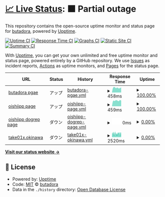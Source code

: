 # [📈 Live Status](https://status.butadora.com): <!--live status--> **🟧 Partial outage**

This repository contains the open-source uptime monitor and status page for [butadora](https://butadora.com/), powered by [Upptime](https://github.com/upptime/upptime).

[![Uptime CI](https://github.com/koj-co/upptime/workflows/Uptime%20CI/badge.svg)](https://github.com/koj-co/upptime/actions?query=workflow%3A%22Uptime+CI%22)
[![Response Time CI](https://github.com/koj-co/upptime/workflows/Response%20Time%20CI/badge.svg)](https://github.com/koj-co/upptime/actions?query=workflow%3A%22Response+Time+CI%22)
[![Graphs CI](https://github.com/koj-co/upptime/workflows/Graphs%20CI/badge.svg)](https://github.com/koj-co/upptime/actions?query=workflow%3A%22Graphs+CI%22)
[![Static Site CI](https://github.com/koj-co/upptime/workflows/Static%20Site%20CI/badge.svg)](https://github.com/koj-co/upptime/actions?query=workflow%3A%22Static+Site+CI%22)
[![Summary CI](https://github.com/koj-co/upptime/workflows/Summary%20CI/badge.svg)](https://github.com/koj-co/upptime/actions?query=workflow%3A%22Summary+CI%22)

With [Upptime](https://upptime.js.org), you can get your own unlimited and free uptime monitor and status page, powered entirely by a GitHub repository. We use [Issues](https://github.com/butadora3/upptime/issues) as incident reports, [Actions](https://github.com/butadora3/upptime/actions) as uptime monitors, and [Pages](https://status.butadora.com) for the status page.

<!--start: status pages-->
<!-- This summary is generated by Upptime (https://github.com/upptime/upptime) -->
<!-- Do not edit this manually, your changes will be overwritten -->
<!-- prettier-ignore -->
| URL | Status | History | Response Time | Uptime |
| --- | ------ | ------- | ------------- | ------ |
| <img alt="" src="https://favicons.githubusercontent.com/butadora.com" height="13"> [butadora pgae](https://butadora.com) | アップ | [butadora-pgae.yml](https://github.com/butadora3/upptime/commits/HEAD/history/butadora-pgae.yml) | <details><summary><img alt="Response time graph" src="./graphs/butadora-pgae/response-time-week.png" height="20"> 458ms</summary><br><a href="https://status.butadora.com/history/butadora-pgae"><img alt="Response time 517" src="https://img.shields.io/endpoint?url=https%3A%2F%2Fraw.githubusercontent.com%2Fbutadora3%2Fupptime%2FHEAD%2Fapi%2Fbutadora-pgae%2Fresponse-time.json"></a><br><a href="https://status.butadora.com/history/butadora-pgae"><img alt="24-hour response time 494" src="https://img.shields.io/endpoint?url=https%3A%2F%2Fraw.githubusercontent.com%2Fbutadora3%2Fupptime%2FHEAD%2Fapi%2Fbutadora-pgae%2Fresponse-time-day.json"></a><br><a href="https://status.butadora.com/history/butadora-pgae"><img alt="7-day response time 458" src="https://img.shields.io/endpoint?url=https%3A%2F%2Fraw.githubusercontent.com%2Fbutadora3%2Fupptime%2FHEAD%2Fapi%2Fbutadora-pgae%2Fresponse-time-week.json"></a><br><a href="https://status.butadora.com/history/butadora-pgae"><img alt="30-day response time 763" src="https://img.shields.io/endpoint?url=https%3A%2F%2Fraw.githubusercontent.com%2Fbutadora3%2Fupptime%2FHEAD%2Fapi%2Fbutadora-pgae%2Fresponse-time-month.json"></a><br><a href="https://status.butadora.com/history/butadora-pgae"><img alt="1-year response time 517" src="https://img.shields.io/endpoint?url=https%3A%2F%2Fraw.githubusercontent.com%2Fbutadora3%2Fupptime%2FHEAD%2Fapi%2Fbutadora-pgae%2Fresponse-time-year.json"></a></details> | <details><summary><a href="https://status.butadora.com/history/butadora-pgae">100.00%</a></summary><a href="https://status.butadora.com/history/butadora-pgae"><img alt="All-time uptime 98.44%" src="https://img.shields.io/endpoint?url=https%3A%2F%2Fraw.githubusercontent.com%2Fbutadora3%2Fupptime%2FHEAD%2Fapi%2Fbutadora-pgae%2Fuptime.json"></a><br><a href="https://status.butadora.com/history/butadora-pgae"><img alt="24-hour uptime 100.00%" src="https://img.shields.io/endpoint?url=https%3A%2F%2Fraw.githubusercontent.com%2Fbutadora3%2Fupptime%2FHEAD%2Fapi%2Fbutadora-pgae%2Fuptime-day.json"></a><br><a href="https://status.butadora.com/history/butadora-pgae"><img alt="7-day uptime 100.00%" src="https://img.shields.io/endpoint?url=https%3A%2F%2Fraw.githubusercontent.com%2Fbutadora3%2Fupptime%2FHEAD%2Fapi%2Fbutadora-pgae%2Fuptime-week.json"></a><br><a href="https://status.butadora.com/history/butadora-pgae"><img alt="30-day uptime 99.70%" src="https://img.shields.io/endpoint?url=https%3A%2F%2Fraw.githubusercontent.com%2Fbutadora3%2Fupptime%2FHEAD%2Fapi%2Fbutadora-pgae%2Fuptime-month.json"></a><br><a href="https://status.butadora.com/history/butadora-pgae"><img alt="1-year uptime 98.44%" src="https://img.shields.io/endpoint?url=https%3A%2F%2Fraw.githubusercontent.com%2Fbutadora3%2Fupptime%2FHEAD%2Fapi%2Fbutadora-pgae%2Fuptime-year.json"></a></details>
| <img alt="" src="https://favicons.githubusercontent.com/01c.cloud" height="13"> [oishiipp page](https://01c.cloud) | アップ | [oishiipp-page.yml](https://github.com/butadora3/upptime/commits/HEAD/history/oishiipp-page.yml) | <details><summary><img alt="Response time graph" src="./graphs/oishiipp-page/response-time-week.png" height="20"> 459ms</summary><br><a href="https://status.butadora.com/history/oishiipp-page"><img alt="Response time 530" src="https://img.shields.io/endpoint?url=https%3A%2F%2Fraw.githubusercontent.com%2Fbutadora3%2Fupptime%2FHEAD%2Fapi%2Foishiipp-page%2Fresponse-time.json"></a><br><a href="https://status.butadora.com/history/oishiipp-page"><img alt="24-hour response time 472" src="https://img.shields.io/endpoint?url=https%3A%2F%2Fraw.githubusercontent.com%2Fbutadora3%2Fupptime%2FHEAD%2Fapi%2Foishiipp-page%2Fresponse-time-day.json"></a><br><a href="https://status.butadora.com/history/oishiipp-page"><img alt="7-day response time 459" src="https://img.shields.io/endpoint?url=https%3A%2F%2Fraw.githubusercontent.com%2Fbutadora3%2Fupptime%2FHEAD%2Fapi%2Foishiipp-page%2Fresponse-time-week.json"></a><br><a href="https://status.butadora.com/history/oishiipp-page"><img alt="30-day response time 814" src="https://img.shields.io/endpoint?url=https%3A%2F%2Fraw.githubusercontent.com%2Fbutadora3%2Fupptime%2FHEAD%2Fapi%2Foishiipp-page%2Fresponse-time-month.json"></a><br><a href="https://status.butadora.com/history/oishiipp-page"><img alt="1-year response time 530" src="https://img.shields.io/endpoint?url=https%3A%2F%2Fraw.githubusercontent.com%2Fbutadora3%2Fupptime%2FHEAD%2Fapi%2Foishiipp-page%2Fresponse-time-year.json"></a></details> | <details><summary><a href="https://status.butadora.com/history/oishiipp-page">100.00%</a></summary><a href="https://status.butadora.com/history/oishiipp-page"><img alt="All-time uptime 99.90%" src="https://img.shields.io/endpoint?url=https%3A%2F%2Fraw.githubusercontent.com%2Fbutadora3%2Fupptime%2FHEAD%2Fapi%2Foishiipp-page%2Fuptime.json"></a><br><a href="https://status.butadora.com/history/oishiipp-page"><img alt="24-hour uptime 100.00%" src="https://img.shields.io/endpoint?url=https%3A%2F%2Fraw.githubusercontent.com%2Fbutadora3%2Fupptime%2FHEAD%2Fapi%2Foishiipp-page%2Fuptime-day.json"></a><br><a href="https://status.butadora.com/history/oishiipp-page"><img alt="7-day uptime 100.00%" src="https://img.shields.io/endpoint?url=https%3A%2F%2Fraw.githubusercontent.com%2Fbutadora3%2Fupptime%2FHEAD%2Fapi%2Foishiipp-page%2Fuptime-week.json"></a><br><a href="https://status.butadora.com/history/oishiipp-page"><img alt="30-day uptime 99.63%" src="https://img.shields.io/endpoint?url=https%3A%2F%2Fraw.githubusercontent.com%2Fbutadora3%2Fupptime%2FHEAD%2Fapi%2Foishiipp-page%2Fuptime-month.json"></a><br><a href="https://status.butadora.com/history/oishiipp-page"><img alt="1-year uptime 99.90%" src="https://img.shields.io/endpoint?url=https%3A%2F%2Fraw.githubusercontent.com%2Fbutadora3%2Fupptime%2FHEAD%2Fapi%2Foishiipp-page%2Fuptime-year.json"></a></details>
| <img alt="" src="https://favicons.githubusercontent.com/dogrep.01c.cloud" height="13"> [oishiipp dogrep page](https://dogrep.01c.cloud) | ダウン | [oishiipp-dogrep-page.yml](https://github.com/butadora3/upptime/commits/HEAD/history/oishiipp-dogrep-page.yml) | <details><summary><img alt="Response time graph" src="./graphs/oishiipp-dogrep-page/response-time-week.png" height="20"> 0ms</summary><br><a href="https://status.butadora.com/history/oishiipp-dogrep-page"><img alt="Response time 769" src="https://img.shields.io/endpoint?url=https%3A%2F%2Fraw.githubusercontent.com%2Fbutadora3%2Fupptime%2FHEAD%2Fapi%2Foishiipp-dogrep-page%2Fresponse-time.json"></a><br><a href="https://status.butadora.com/history/oishiipp-dogrep-page"><img alt="24-hour response time 0" src="https://img.shields.io/endpoint?url=https%3A%2F%2Fraw.githubusercontent.com%2Fbutadora3%2Fupptime%2FHEAD%2Fapi%2Foishiipp-dogrep-page%2Fresponse-time-day.json"></a><br><a href="https://status.butadora.com/history/oishiipp-dogrep-page"><img alt="7-day response time 0" src="https://img.shields.io/endpoint?url=https%3A%2F%2Fraw.githubusercontent.com%2Fbutadora3%2Fupptime%2FHEAD%2Fapi%2Foishiipp-dogrep-page%2Fresponse-time-week.json"></a><br><a href="https://status.butadora.com/history/oishiipp-dogrep-page"><img alt="30-day response time 0" src="https://img.shields.io/endpoint?url=https%3A%2F%2Fraw.githubusercontent.com%2Fbutadora3%2Fupptime%2FHEAD%2Fapi%2Foishiipp-dogrep-page%2Fresponse-time-month.json"></a><br><a href="https://status.butadora.com/history/oishiipp-dogrep-page"><img alt="1-year response time 769" src="https://img.shields.io/endpoint?url=https%3A%2F%2Fraw.githubusercontent.com%2Fbutadora3%2Fupptime%2FHEAD%2Fapi%2Foishiipp-dogrep-page%2Fresponse-time-year.json"></a></details> | <details><summary><a href="https://status.butadora.com/history/oishiipp-dogrep-page">0.00%</a></summary><a href="https://status.butadora.com/history/oishiipp-dogrep-page"><img alt="All-time uptime 61.26%" src="https://img.shields.io/endpoint?url=https%3A%2F%2Fraw.githubusercontent.com%2Fbutadora3%2Fupptime%2FHEAD%2Fapi%2Foishiipp-dogrep-page%2Fuptime.json"></a><br><a href="https://status.butadora.com/history/oishiipp-dogrep-page"><img alt="24-hour uptime 0.00%" src="https://img.shields.io/endpoint?url=https%3A%2F%2Fraw.githubusercontent.com%2Fbutadora3%2Fupptime%2FHEAD%2Fapi%2Foishiipp-dogrep-page%2Fuptime-day.json"></a><br><a href="https://status.butadora.com/history/oishiipp-dogrep-page"><img alt="7-day uptime 0.00%" src="https://img.shields.io/endpoint?url=https%3A%2F%2Fraw.githubusercontent.com%2Fbutadora3%2Fupptime%2FHEAD%2Fapi%2Foishiipp-dogrep-page%2Fuptime-week.json"></a><br><a href="https://status.butadora.com/history/oishiipp-dogrep-page"><img alt="30-day uptime 0.00%" src="https://img.shields.io/endpoint?url=https%3A%2F%2Fraw.githubusercontent.com%2Fbutadora3%2Fupptime%2FHEAD%2Fapi%2Foishiipp-dogrep-page%2Fuptime-month.json"></a><br><a href="https://status.butadora.com/history/oishiipp-dogrep-page"><img alt="1-year uptime 61.26%" src="https://img.shields.io/endpoint?url=https%3A%2F%2Fraw.githubusercontent.com%2Fbutadora3%2Fupptime%2FHEAD%2Fapi%2Foishiipp-dogrep-page%2Fuptime-year.json"></a></details>
| <img alt="" src="https://favicons.githubusercontent.com/www.take01x.okinawa" height="13"> [take01x.okinawa](https://www.take01x.okinawa) | ダウン | [take01x-okinawa.yml](https://github.com/butadora3/upptime/commits/HEAD/history/take01x-okinawa.yml) | <details><summary><img alt="Response time graph" src="./graphs/take01x-okinawa/response-time-week.png" height="20"> 2520ms</summary><br><a href="https://status.butadora.com/history/take01x-okinawa"><img alt="Response time 3059" src="https://img.shields.io/endpoint?url=https%3A%2F%2Fraw.githubusercontent.com%2Fbutadora3%2Fupptime%2FHEAD%2Fapi%2Ftake01x-okinawa%2Fresponse-time.json"></a><br><a href="https://status.butadora.com/history/take01x-okinawa"><img alt="24-hour response time 2494" src="https://img.shields.io/endpoint?url=https%3A%2F%2Fraw.githubusercontent.com%2Fbutadora3%2Fupptime%2FHEAD%2Fapi%2Ftake01x-okinawa%2Fresponse-time-day.json"></a><br><a href="https://status.butadora.com/history/take01x-okinawa"><img alt="7-day response time 2520" src="https://img.shields.io/endpoint?url=https%3A%2F%2Fraw.githubusercontent.com%2Fbutadora3%2Fupptime%2FHEAD%2Fapi%2Ftake01x-okinawa%2Fresponse-time-week.json"></a><br><a href="https://status.butadora.com/history/take01x-okinawa"><img alt="30-day response time 2618" src="https://img.shields.io/endpoint?url=https%3A%2F%2Fraw.githubusercontent.com%2Fbutadora3%2Fupptime%2FHEAD%2Fapi%2Ftake01x-okinawa%2Fresponse-time-month.json"></a><br><a href="https://status.butadora.com/history/take01x-okinawa"><img alt="1-year response time 3059" src="https://img.shields.io/endpoint?url=https%3A%2F%2Fraw.githubusercontent.com%2Fbutadora3%2Fupptime%2FHEAD%2Fapi%2Ftake01x-okinawa%2Fresponse-time-year.json"></a></details> | <details><summary><a href="https://status.butadora.com/history/take01x-okinawa">0.00%</a></summary><a href="https://status.butadora.com/history/take01x-okinawa"><img alt="All-time uptime 78.56%" src="https://img.shields.io/endpoint?url=https%3A%2F%2Fraw.githubusercontent.com%2Fbutadora3%2Fupptime%2FHEAD%2Fapi%2Ftake01x-okinawa%2Fuptime.json"></a><br><a href="https://status.butadora.com/history/take01x-okinawa"><img alt="24-hour uptime 0.00%" src="https://img.shields.io/endpoint?url=https%3A%2F%2Fraw.githubusercontent.com%2Fbutadora3%2Fupptime%2FHEAD%2Fapi%2Ftake01x-okinawa%2Fuptime-day.json"></a><br><a href="https://status.butadora.com/history/take01x-okinawa"><img alt="7-day uptime 0.00%" src="https://img.shields.io/endpoint?url=https%3A%2F%2Fraw.githubusercontent.com%2Fbutadora3%2Fupptime%2FHEAD%2Fapi%2Ftake01x-okinawa%2Fuptime-week.json"></a><br><a href="https://status.butadora.com/history/take01x-okinawa"><img alt="30-day uptime 22.37%" src="https://img.shields.io/endpoint?url=https%3A%2F%2Fraw.githubusercontent.com%2Fbutadora3%2Fupptime%2FHEAD%2Fapi%2Ftake01x-okinawa%2Fuptime-month.json"></a><br><a href="https://status.butadora.com/history/take01x-okinawa"><img alt="1-year uptime 78.56%" src="https://img.shields.io/endpoint?url=https%3A%2F%2Fraw.githubusercontent.com%2Fbutadora3%2Fupptime%2FHEAD%2Fapi%2Ftake01x-okinawa%2Fuptime-year.json"></a></details>

<!--end: status pages-->

[**Visit our status website →**](https://status.butadora.com)

## 📄 License

- Powered by: [Upptime](https://github.com/upptime/upptime)
- Code: [MIT](./LICENSE) © [butadora](https://butadora.com/)
- Data in the `./history` directory: [Open Database License](https://opendatacommons.org/licenses/odbl/1-0/)
